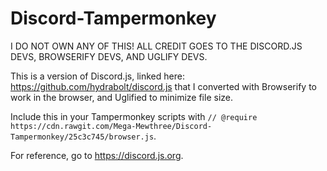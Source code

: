 # Discord-Tampermonkey

I DO NOT OWN ANY OF THIS! ALL CREDIT GOES TO THE DISCORD.JS DEVS, BROWSERIFY DEVS, AND UGLIFY DEVS.

This is a version of Discord.js, linked here: https://github.com/hydrabolt/discord.js that I converted with Browserify to work in the browser, and Uglified to minimize file size.

Include this in your Tampermonkey scripts with `// @require https://cdn.rawgit.com/Mega-Mewthree/Discord-Tampermonkey/25c3c745/browser.js`.

For reference, go to https://discord.js.org.
